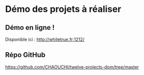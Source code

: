# Démo des projets à réaliser

## Démo en ligne !
Disponible ici :
http://whiletrue.fr:1212/

## Répo GitHub
https://github.com/CHAOUCHI/twelve-projects-dom/tree/master